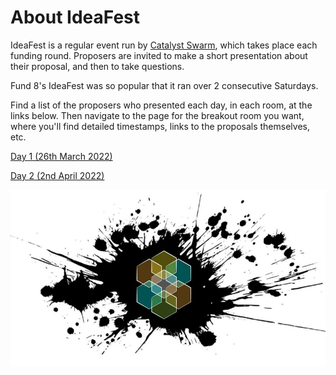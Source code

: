 # About IdeaFest

IdeaFest is a regular event run by [Catalyst Swarm](https://catalystswarm.com), which takes place each funding round. Proposers are invited to make a short presentation about their proposal, and then to take questions.&#x20;

Fund 8's IdeaFest was so popular that it ran over 2 consecutive Saturdays.&#x20;

Find a list of the proposers who presented each day, in each room, at the links below. Then navigate to the page for the breakout room you want, where you'll find detailed timestamps, links to the proposals themselves, etc.

[Day 1 (26th March 2022)](https://quality-assurance-dao.gitbook.io/qadao-transcription-service/ideafest-fund-8/day-1-26th-march-2022)

[Day 2 (2nd April 2022)](https://quality-assurance-dao.gitbook.io/qadao-transcription-service/ideafest-fund-8/day-2-2nd-april-2022)

![](<../../.gitbook/assets/swarm logo.JPG>)
